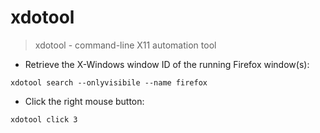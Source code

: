 # xdotool

> xdotool - command-line X11 automation tool

- Retrieve the X-Windows window ID of the running Firefox window(s):

`xdotool search --onlyvisibile --name firefox`

- Click the right mouse button:

`xdotool click 3`

